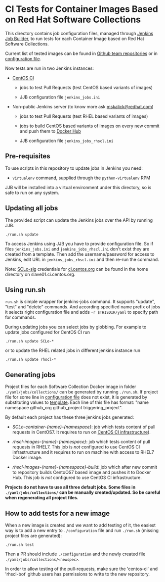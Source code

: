 # CI Tests for Container Images Based on Red Hat Software Collections

This directory contains job configuration files, managed through [Jenkins Job
Builder](http://ci.openstack.org/jenkins-job-builder/), to run tests for each
Container Image based on Red Hat Software Collections.

Current list of tested images can be found in [Github team
repositories](https://github.com/orgs/sclorg/teams/container-images/repositories)
or in [configuration file](./configuration).

Now tests are run in two Jenkins instances:
* [CentOS CI](https://ci.centos.org/view/SCLo-images/)

  - jobs to test Pull Requests (test CentOS based variants of images)

  - JJB configuration file `jenkins_jobs.ini`

* Non-public Jenkins server (to know more ask mskalick@redhat.com)
  - jobs to test Pull Requests (test RHEL based variants of images)

  - jobs to build CentOS based variants of images on every new commit and
  push them to [Docker Hub](https://hub.docker.com/u/centos/)

  - JJB configuration file `jenkins_jobs_rhscl.ini`

## Pre-requisites

To use scripts in this repository to update jobs in Jenkins you need:

* `virtualenv` command, supplied through the `python-virtualenv` RPM

JJB will be installed into a virtual environment under this directory, so is
safe to run on any system.

## Updating all jobs

The provided script can update the Jenkins jobs over the API by running JJB.

    ./run.sh update

To access Jenkins using JJB you have to provide configuration file. So if
files `jenkins_jobs.ini` and `jenkins_jobs_rhscl.ini` don't exist they are
created from a template. Then add the username/password for access to Jenkins, edit
URL in `jenkins_jobs_rhscl.ini` and then re-run the command.

Note: [SCLo-sig](https://wiki.centos.org/SpecialInterestGroup/SCLo)
credentials for [ci.centos.org](ci.centos.org) can be found in the home
directory on slave01.ci.centos.org.

## Using run.sh

`run.sh` is simple wrapper for jenkins-jobs command. It supports "update",
"test" and "delete" commands. And according specified name prefix of jobs it
selects right configuration file and adds `-r $THISDIR/yaml` to specify path
for commands.

During updating jobs you can select jobs by globbing. For example to update
jobs configured for CentOS CI run

    ./run.sh update SCLo-*

or to update the RHEL related jobs in different jenkins instance run

    ./run.sh update rhscl-*

## Generating jobs

Project files for each Software Collection Docker image in folder
`./yaml/jobs/collections/` can be generated by running `./run.sh`. If project
file for some line in [configuration
file](https://github.com/sclorg/rhscl-container-ci/blob/master/configuration)
does not exist, it is generated by substituting values to
[template](https://github.com/sclorg/rhscl-container-ci/blob/master/yaml/jobs/collections/template).
Each line of this file has format: "name namespace github_org github_project
triggering_project".

By default each project has these three jenkins jobs generated:

* *SCLo-container-{name}-{namespace}*: job which tests content of pull
requests in CentOS7. It requires to run on [CentOS CI
infrastructure](https://ci.centos.org)).

* *rhscl-images-{name}-{namespace}*: job which tests content of pull requests
in RHEL7. This job is *not* configured to use CentOS CI infrastructure and it
requires to run on machine with access to RHEL7 Docker image.

* *rhscl-images-{name}-{namespace}-build*: job which after new commit to
repository builds CentoOS7 based image and pushes it to Docker Hub. This job
is *not* configured to use CentOS CI infrastructure.

**Projects do not have to use all three default jobs. Some files in
`./yaml/jobs/collections/` can be manually created/updated. So be careful when
regenerating all project files.**

## How to add tests for a new image

When a new image is created and we want to add testing of it, the easiest way
is to add a new entry to `./configuration` file and run `./run.sh` (missing
project files are generated):

    ./run.sh test

Then a PR should include `./configuration` and the newly created file
`./yaml/jobs/collections/<newspec>`.

In order to allow testing of the pull-requests, make sure the 'centos-ci' and
'rhscl-bot' github users  has permissions to write to the new repository.
